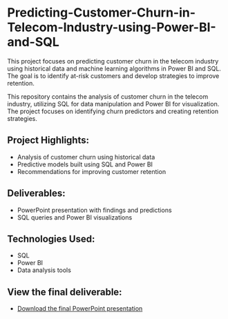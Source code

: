# Predicting-Customer-Churn-in-Telecom-Industry-using-Power-BI-and-SQL
This project focuses on predicting customer churn in the telecom industry using historical data and machine learning algorithms in Power BI and SQL. The goal is to identify at-risk customers and develop strategies to improve retention.

This repository contains the analysis of customer churn in the telecom industry, utilizing SQL for data manipulation and Power BI for visualization. The project focuses on identifying churn predictors and creating retention strategies.

## Project Highlights:
- Analysis of customer churn using historical data
- Predictive models built using SQL and Power BI
- Recommendations for improving customer retention

## Deliverables:
- PowerPoint presentation with findings and predictions
- SQL queries and Power BI visualizations

## Technologies Used:
- SQL
- Power BI
- Data analysis tools

## View the final deliverable:
- [Download the final PowerPoint presentation](https://github.com/rajmurt/Predicting-Customer-Churn-in-Telecom-Industry-using-Power-BI-and-SQL/blob/159a6dbdd74745603df5090179db1124ca800b31/Predicting-Customer-Churn-in-Telecom-Industry-using-Power-BI-and-SQL.pptx)

